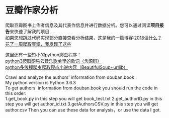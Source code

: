 # 豆瓣作家分析
爬取豆瓣图书上作者信息及其代表作信息并进行数据分析。您可以通过阅读**项目报告**来快速了解我的项目<br>
如果您想跳过代码实现部分直接查看分析结果，这是我的一篇博客:[2018读什么？花了一周爬取豆瓣，我发现了这些](https://www.jianshu.com/p/0f958e60ce73)

这里还有一些短小的python爬虫程序：     
[python3爬取网易云音乐歌单里的歌词（含源码）](https://www.jianshu.com/u/59ad78432c8a)    
[python多线程爬虫爬取顶点小说内容（BeautifulSoup+urllib）](https://www.jianshu.com/p/d5199e419d62)

Crawl and analyze the authors' information from douban.book<br>  My python version is Python 3.6.3<br>To get authors' information from douban.book you should run the code in this order:<br>
1.get_book.py in this step you will get book_test.txt
2.get_authorID.py in this step you will get author_id.txt
3.getAuthorsCSV.py in this step you will get author.csv
Then you can use these data for analysis，or use the data I got.

